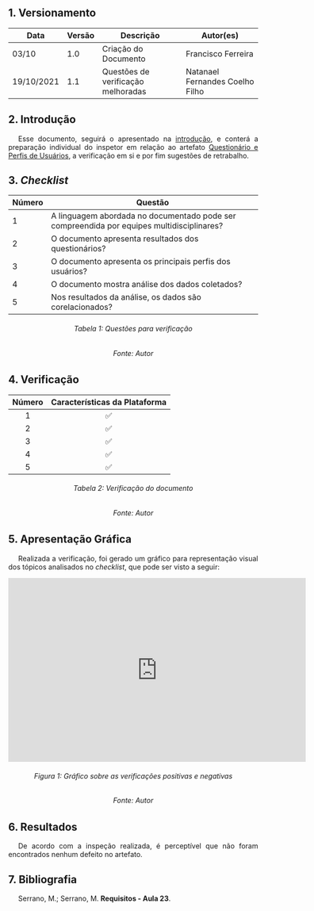 ## 1. Versionamento
|Data|Versão|Descrição|Autor(es)
|--|--|--|--|
|03/10|1.0|Criação do Documento|Francisco Ferreira|
|19/10/2021|1.1|Questões de verificação melhoradas|Natanael Fernandes Coelho Filho|

## 2. Introdução
<p style="text-align: justify; text-indent: 20px"> Esse documento, seguirá o apresentado na <a href=../introducao>introdução</a>, e conterá a preparação individual do inspetor em relação ao artefato <a href=../../analiseRequisitos/questionarioEPerfil>Questionário e Perfis de Usuários</a>, a verificação em si e por fim sugestões de retrabalho.</p>

## 3. <i>Checklist</i>

<center>

| Número | Questão |
|---|---|
| 1 | A linguagem abordada no documentado pode ser compreendida por equipes multidisciplinares? |
| 2 | O documento apresenta resultados dos questionários? |
| 3 | O documento apresenta os principais perfis dos usuários? |
| 4 | O documento mostra análise dos dados coletados? |
| 5 | Nos resultados da análise, os dados são corelacionados? |


</center>

<h6 align="center">Tabela 1: Questões para verificação</h6>
<h6 align="center">Fonte: Autor</h6>

## 4. Verificação

<!-- Aqui como exemplo botei o storyboard, porque nele existem várias imagens que precisam ser verificadas-->
<center>

|Número|Características da Plataforma|
|:-:|:-:|
|1|✅|
|2|✅|
|3|✅|
|4|✅|
|5|✅|


</center>

<h6 align="center">Tabela 2: Verificação do documento</h6>
<h6 align="center">Fonte: Autor</h6>

## 5. Apresentação Gráfica
<p style="text-align: justify; text-indent: 20px"> Realizada a verificação, foi gerado um gráfico para representação visual dos tópicos analisados no <i>checklist</i>, que pode ser visto a seguir:</p>
<center>
<iframe width="600" height="371" seamless frameborder="0" scrolling="no" src="https://docs.google.com/spreadsheets/d/e/2PACX-1vRtNszcbO41oGCV9pO9IyqSPR4YVXI3taHdkrXEbTQ2YNeAUQ97XLm_LexRWBTBGiAaSWQNwf2260ES/pubchart?oid=993557790&amp;format=interactive"></iframe>
</center>
<h6 align="center">Figura 1: Gráfico sobre as verificações positivas e negativas</h6>
<h6 align="center">Fonte: Autor</h6>

## 6. Resultados
<p style="text-align: justify; text-indent: 20px"> De acordo com a inspeção realizada, é perceptível que não foram encontrados nenhum defeito no artefato. </p>

## 7. Bibliografia
<p style="text-align: justify; text-indent: 20px">Serrano, M.; Serrano, M. <b>Requisitos - Aula 23</b>.</p>
